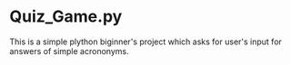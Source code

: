 # Quiz_Game.py
This is a simple plython biginner's project which asks for user's input for answers of simple acrononyms.
